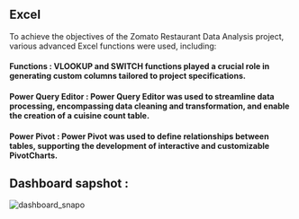 ## Excel 
To achieve the objectives of the Zomato Restaurant Data Analysis project, various advanced Excel functions were used, including:

#### Functions : VLOOKUP and SWITCH functions played a crucial role in generating custom columns tailored to project specifications.

#### Power Query Editor : Power Query Editor was used to streamline data processing, encompassing data cleaning and transformation, and enable the creation of a cuisine count table.

#### Power Pivot : Power Pivot was used to define relationships between tables, supporting the development of interactive and customizable PivotCharts.

## Dashboard sapshot :
![dashboard_snapo](https://github.com/user-attachments/assets/f9d3f55a-024d-48c4-a2c2-48aee2923635)
  
